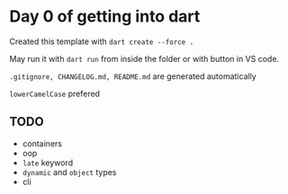 # Day 0 of getting into dart 

Created this template with `dart create --force .`

May run it with `dart run` from inside the folder or with button in VS code.

`.gitignore, CHANGELOG.md, README.md` are generated automatically

`lowerCamelCase` prefered

## TODO 

- containers
- oop
- `late` keyword 
- `dynamic` and `object` types 
- cli 
 